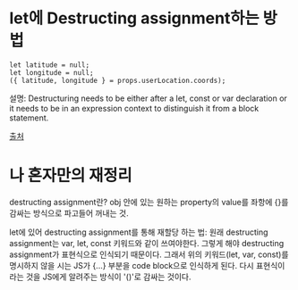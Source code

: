 # let에 Destructing assignment하는 방법

```
let latitude = null;
let longitude = null;
({ latitude, longitude } = props.userLocation.coords);
```

설명: Destructuring needs to be either after a let, const or var declaration or it needs to be in an expression context to distinguish it from a block statement.

[출처](https://stackoverflow.com/questions/48714689/javascript-re-assign-let-variable-with-destructuring)

# 나 혼자만의 재정리

destructing assignment란? obj 안에 있는 원하는 property의 value를 좌항에 {}를 감싸는 방식으로 파고들어 꺼내는 것.

let에 있어 destructing assignment를 통해 재할당 하는 법: 원래 destructing assignment는 var, let, const 키워드와 같이 쓰여야한다. 그렇게 해야 destructing assignment가 표현식으로 인식되기 때문이다. 그래서 위의 키워드(let, var, const)를 명시하지 않을 시는 JS가 {...} 부분을 code block으로 인식하게 된다. 다시 표현식이라는 것을 JS에게 알려주는 방식이 '()'로 감싸는 것이다.
